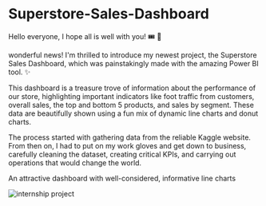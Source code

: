 # Superstore-Sales-Dashboard
Hello everyone, I hope all is well with you! 🎟 🚀

wonderful news! I'm thrilled to introduce my newest project, the Superstore Sales Dashboard, which was painstakingly made with the amazing Power BI tool. ✨


This dashboard is a treasure trove of information about the performance of our store, highlighting important indicators like foot traffic from customers, overall sales, the top and bottom 5 products, and sales by segment. These data are beautifully shown using a fun mix of dynamic line charts and donut charts.

The process started with gathering data from the reliable Kaggle website. From then on, I had to put on my work gloves and get down to business, carefully cleaning the dataset, creating critical KPIs, and carrying out operations that would change the world.

 An attractive dashboard with well-considered, informative line charts

![internship project](https://github.com/Karishma48/Superstore-Sales-Dashboard/assets/168215245/67878650-439e-41f6-bd3b-2235d9d2d796)
